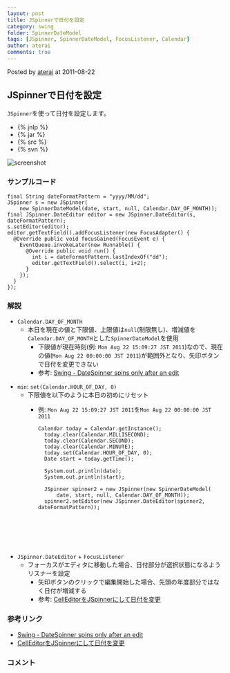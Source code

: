```yaml
---
layout: post
title: JSpinnerで日付を設定
category: swing
folder: SpinnerDateModel
tags: [JSpinner, SpinnerDateModel, FocusListener, Calendar]
author: aterai
comments: true
---
```


Posted by [aterai](http://terai.xrea.jp/aterai.html) at 2011-08-22

## JSpinnerで日付を設定
`JSpinner`を使って日付を設定します。

- {% jnlp %}
- {% jar %}
- {% src %}
- {% svn %}

<!-- dummy comment line for breaking list -->

![screenshot](https://lh5.googleusercontent.com/-llHXaOVDQbQ/TlH5yRAODSI/AAAAAAAABBE/XsSUtm7J_U0/s800/SpinnerDateModel.png)

### サンプルコード
<pre class="prettyprint"><code>final String dateFormatPattern = "yyyy/MM/dd";
JSpinner s = new JSpinner(
    new SpinnerDateModel(date, start, null, Calendar.DAY_OF_MONTH));
final JSpinner.DateEditor editor = new JSpinner.DateEditor(s, dateFormatPattern);
s.setEditor(editor);
editor.getTextField().addFocusListener(new FocusAdapter() {
  @Override public void focusGained(FocusEvent e) {
    EventQueue.invokeLater(new Runnable() {
      @Override public void run() {
        int i = dateFormatPattern.lastIndexOf("dd");
        editor.getTextField().select(i, i+2);
      }
    });
  }
});
</code></pre>

### 解説
- `Calendar.DAY_OF_MONTH`
    - 本日を現在の値と下限値、上限値は`null`(制限無し)、増減値を`Calendar.DAY_OF_MONTH`とした`SpinnerDateModel`を使用
        - 下限値が現在時刻(例: `Mon Aug 22 15:09:27 JST 2011`)なので、現在の値(`Mon Aug 22 00:00:00 JST 2011`)が範囲外となり、矢印ボタンで日付を変更できない
        - 参考: [Swing - DateSpinner spins only after an edit](https://forums.oracle.com/thread/2268752)

<!-- dummy comment line for breaking list -->

- `min`: `set(Calendar.HOUR_OF_DAY, 0)`
    - 下限値を以下のように本日の初めにリセット
        - 例: `Mon Aug 22 15:09:27 JST 2011`を`Mon Aug 22 00:00:00 JST 2011`
            
            <pre class="prettyprint"><code>Calendar today = Calendar.getInstance();
            today.clear(Calendar.MILLISECOND);
            today.clear(Calendar.SECOND);
            today.clear(Calendar.MINUTE);
            today.set(Calendar.HOUR_OF_DAY, 0);
            Date start = today.getTime();
            
            System.out.println(date);
            System.out.println(start);
            
            JSpinner spinner2 = new JSpinner(new SpinnerDateModel(
                date, start, null, Calendar.DAY_OF_MONTH));
            spinner2.setEditor(new JSpinner.DateEditor(spinner2, dateFormatPattern));
</code></pre>
- `JSpinner.DateEditor` + `FocusListener`
    - フォーカスがエディタに移動した場合、日付部分が選択状態になるようリスナーを設定
        - 矢印ボタンのクリックで編集開始した場合、先頭の年度部分ではなく日付が増減する
        - 参考: [CellEditorをJSpinnerにして日付を変更](http://terai.xrea.jp/Swing/DateCellEditor.html)

<!-- dummy comment line for breaking list -->

### 参考リンク
- [Swing - DateSpinner spins only after an edit](https://forums.oracle.com/thread/2268752)
- [CellEditorをJSpinnerにして日付を変更](http://terai.xrea.jp/Swing/DateCellEditor.html)

<!-- dummy comment line for breaking list -->

### コメント
